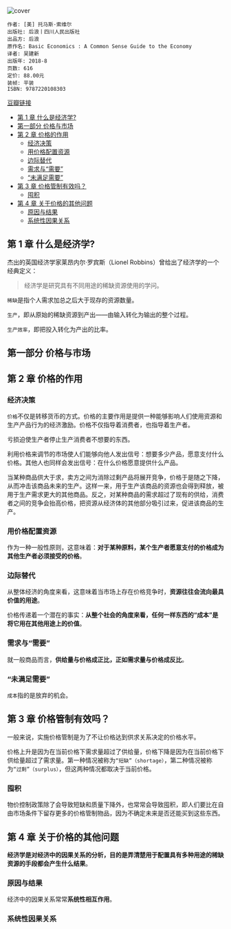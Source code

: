 ![cover](https://img3.doubanio.com/view/subject/l/public/s29819121.jpg)

    作者: [美] 托马斯·索维尔
    出版社: 后浪丨四川人民出版社
    出品方: 后浪
    原作名: Basic Economics : A Common Sense Guide to the Economy
    译者: 吴建新
    出版年: 2018-8
    页数: 616
    定价: 88.00元
    装帧: 平装
    ISBN: 9787220108303

[豆瓣链接](https://book.douban.com/subject/30274068/)

- [第 1 章 什么是经济学?](#%e7%ac%ac-1-%e7%ab%a0-%e4%bb%80%e4%b9%88%e6%98%af%e7%bb%8f%e6%b5%8e%e5%ad%a6)
- [第一部分 价格与市场](#%e7%ac%ac%e4%b8%80%e9%83%a8%e5%88%86-%e4%bb%b7%e6%a0%bc%e4%b8%8e%e5%b8%82%e5%9c%ba)
- [第 2 章 价格的作用](#%e7%ac%ac-2-%e7%ab%a0-%e4%bb%b7%e6%a0%bc%e7%9a%84%e4%bd%9c%e7%94%a8)
  - [经济决策](#%e7%bb%8f%e6%b5%8e%e5%86%b3%e7%ad%96)
  - [用价格配置资源](#%e7%94%a8%e4%bb%b7%e6%a0%bc%e9%85%8d%e7%bd%ae%e8%b5%84%e6%ba%90)
  - [边际替代](#%e8%be%b9%e9%99%85%e6%9b%bf%e4%bb%a3)
  - [需求与“需要”](#%e9%9c%80%e6%b1%82%e4%b8%8e%e9%9c%80%e8%a6%81)
  - [“未满足需要”](#%e6%9c%aa%e6%bb%a1%e8%b6%b3%e9%9c%80%e8%a6%81)
- [第 3 章 价格管制有效吗？](#%e7%ac%ac-3-%e7%ab%a0-%e4%bb%b7%e6%a0%bc%e7%ae%a1%e5%88%b6%e6%9c%89%e6%95%88%e5%90%97)
  - [囤积](#%e5%9b%a4%e7%a7%af)
- [第 4 章 关于价格的其他问题](#%e7%ac%ac-4-%e7%ab%a0-%e5%85%b3%e4%ba%8e%e4%bb%b7%e6%a0%bc%e7%9a%84%e5%85%b6%e4%bb%96%e9%97%ae%e9%a2%98)
  - [原因与结果](#%e5%8e%9f%e5%9b%a0%e4%b8%8e%e7%bb%93%e6%9e%9c)
  - [系统性因果关系](#%e7%b3%bb%e7%bb%9f%e6%80%a7%e5%9b%a0%e6%9e%9c%e5%85%b3%e7%b3%bb)

## 第 1 章 什么是经济学?
杰出的英国经济学家莱昂内尔·罗宾斯（Lionel Robbins）曾给出了经济学的一个经典定义：

>经济学是研究具有不同用途的稀缺资源使用的学问。

`稀缺`是指个人需求加总之后大于现存的资源数量。

`生产`，即从原始的稀缺资源到产出——由输入转化为输出的整个过程。

`生产效率`，即把投入转化为产出的比率。

## 第一部分 价格与市场
## 第 2 章 价格的作用
### 经济决策
`价格`不仅是转移货币的方式。价格的主要作用是提供一种能够影响人们使用资源和生产产品行为的经济激励。价格不仅指导着消费者，也指导着生产者。

亏损迫使生产者停止生产消费者不想要的东西。

利用价格来调节的市场使人们能够向他人发出信号：想要多少产品，愿意支付什么价格。其他人也同样会发出信号：在什么价格愿意提供什么产品。

当某种商品供大于求，卖方之间为消除过剩产品将展开竞争，价格于是随之下降，从而冲击该商品未来的生产。这样一来，用于生产该商品的资源也会得到释放，被用于生产需求更大的其他商品。反之，对某种商品的需求超过了现有的供给，消费者之间的竞争会抬高价格，把资源从经济体的其他部分吸引过来，促进该商品的生产。

### 用价格配置资源
作为一种一般性原则，这意味着：**对于某种原料，某个生产者愿意支付的价格成为其他生产者必须接受的价格**。

### 边际替代
从整体经济的角度来看，这意味着当市场上存在价格竞争时，**资源往往会流向最具价值的用途**。

价格传递着一个潜在的事实：**从整个社会的角度来看，任何一样东西的“成本”是将它用在其他用途上的价值**。

### 需求与“需要”
就一般商品而言，**供给量与价格成正比，正如需求量与价格成反比**。

### “未满足需要”
`成本`指的是放弃的机会。

## 第 3 章 价格管制有效吗？
一般来说，实施价格管制是为了不让价格达到供求关系决定的价格水平。

价格上升是因为在当前价格下需求量超过了供给量，价格下降是因为在当前价格下供给量超过了需求量。第一种情况被称为`“短缺”（shortage）`，第二种情况被称为`“过剩”（surplus）`，但这两种情况都取决于当前价格。

### 囤积
物价控制政策除了会导致短缺和质量下降外，也常常会导致囤积，即人们要比在自由市场条件下留存更多的价格管制物品，因为不确定未来是否还能买到这些东西。

## 第 4 章 关于价格的其他问题
**经济学是对经济中的因果关系的分析，目的是弄清楚用于配置具有多种用途的稀缺资源的手段都会产生什么结果**。

### 原因与结果
经济中的因果关系常常**系统性相互作用**。

### 系统性因果关系















